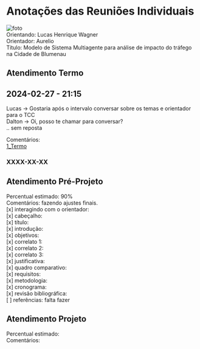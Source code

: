 # Anotações das Reuniões Individuais  

![foto](foto.png "foto")  
Orientando: Lucas Henrique Wagner  
Orientador: Aurelio  
Título: Modelo de Sistema Multiagente para análise de impacto do tráfego na Cidade de Blumenau  

## Atendimento Termo  

## 2024-02-27 - 21:15

Lucas -> Gostaria após o intervalo conversar sobre os temas e orientador para o TCC  
Dalton -> Oi, posso te chamar para conversar?  
.. sem reposta  

Comentários:  
[1_Termo](1_Termo.pdf "1_Termo")  

### XXXX-XX-XX

## Atendimento Pré-Projeto  

Percentual estimado: 90%  
Comentários: fazendo ajustes finais.  
[x] interagindo com o orientador:  
[x] cabeçalho:  
[x] título:  
[x] introdução:  
[x] objetivos:  
[x] correlato 1:  
[x] correlato 2:  
[x] correlato 3:  
[x] justificativa:  
[x] quadro comparativo:  
[x] requisitos:  
[x] metodologia:  
[x] cronograma:  
[x] revisão bibliográfica:  
[ ] referências: falta fazer  

## Atendimento Projeto  

Percentual estimado:  
Comentários:  

